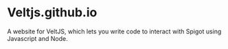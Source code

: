 # Veltjs.github.io
A website for VeltJS, which lets you write code to interact with Spigot using Javascript and Node.
